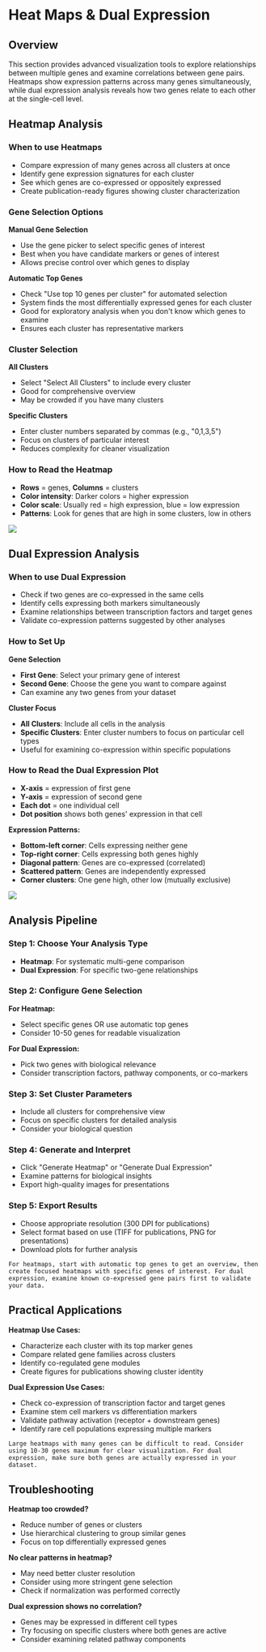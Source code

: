 # Heat Maps & Dual Expression

## Overview
This section provides advanced visualization tools to explore relationships between multiple genes and examine correlations between gene pairs. Heatmaps show expression patterns across many genes simultaneously, while dual expression analysis reveals how two genes relate to each other at the single-cell level.

## Heatmap Analysis

### When to use Heatmaps
- Compare expression of many genes across all clusters at once
- Identify gene expression signatures for each cluster
- See which genes are co-expressed or oppositely expressed
- Create publication-ready figures showing cluster characterization

### Gene Selection Options

**Manual Gene Selection**
- Use the gene picker to select specific genes of interest
- Best when you have candidate markers or genes of interest
- Allows precise control over which genes to display

**Automatic Top Genes**
- Check "Use top 10 genes per cluster" for automated selection
- System finds the most differentially expressed genes for each cluster
- Good for exploratory analysis when you don't know which genes to examine
- Ensures each cluster has representative markers

### Cluster Selection

**All Clusters**
- Select "Select All Clusters" to include every cluster
- Good for comprehensive overview
- May be crowded if you have many clusters

**Specific Clusters**
- Enter cluster numbers separated by commas (e.g., "0,1,3,5")
- Focus on clusters of particular interest
- Reduces complexity for cleaner visualization

### How to Read the Heatmap
- **Rows** = genes, **Columns** = clusters
- **Color intensity**: Darker colors = higher expression
- **Color scale**: Usually red = high expression, blue = low expression
- **Patterns**: Look for genes that are high in some clusters, low in others

![](../_static/images/single_dataset_analysis/heatmap_single.tiff)

## Dual Expression Analysis

### When to use Dual Expression
- Check if two genes are co-expressed in the same cells
- Identify cells expressing both markers simultaneously
- Examine relationships between transcription factors and target genes
- Validate co-expression patterns suggested by other analyses

### How to Set Up
**Gene Selection**
- **First Gene**: Select your primary gene of interest
- **Second Gene**: Choose the gene you want to compare against
- Can examine any two genes from your dataset

**Cluster Focus**
- **All Clusters**: Include all cells in the analysis
- **Specific Clusters**: Enter cluster numbers to focus on particular cell types
- Useful for examining co-expression within specific populations

### How to Read the Dual Expression Plot
- **X-axis** = expression of first gene
- **Y-axis** = expression of second gene  
- **Each dot** = one individual cell
- **Dot position** shows both genes' expression in that cell

**Expression Patterns:**
- **Bottom-left corner**: Cells expressing neither gene
- **Top-right corner**: Cells expressing both genes highly
- **Diagonal pattern**: Genes are co-expressed (correlated)
- **Scattered pattern**: Genes are independently expressed
- **Corner clusters**: One gene high, other low (mutually exclusive)

![](../_static/images/single_dataset_analysis/dualexpression_single.tiff)

## Analysis Pipeline

### Step 1: Choose Your Analysis Type
- **Heatmap**: For systematic multi-gene comparison
- **Dual Expression**: For specific two-gene relationships

### Step 2: Configure Gene Selection
**For Heatmap:**
- Select specific genes OR use automatic top genes
- Consider 10-50 genes for readable visualization

**For Dual Expression:**
- Pick two genes with biological relevance
- Consider transcription factors, pathway components, or co-markers

### Step 3: Set Cluster Parameters
- Include all clusters for comprehensive view
- Focus on specific clusters for detailed analysis
- Consider your biological question

### Step 4: Generate and Interpret
- Click "Generate Heatmap" or "Generate Dual Expression"
- Examine patterns for biological insights
- Export high-quality images for presentations

### Step 5: Export Results
- Choose appropriate resolution (300 DPI for publications)
- Select format based on use (TIFF for publications, PNG for presentations)
- Download plots for further analysis

```{tip}
For heatmaps, start with automatic top genes to get an overview, then create focused heatmaps with specific genes of interest. For dual expression, examine known co-expressed gene pairs first to validate your data.
```

## Practical Applications

**Heatmap Use Cases:**
- Characterize each cluster with its top marker genes
- Compare related gene families across clusters
- Identify co-regulated gene modules
- Create figures for publications showing cluster identity

**Dual Expression Use Cases:**
- Check co-expression of transcription factor and target genes
- Examine stem cell markers vs differentiation markers
- Validate pathway activation (receptor + downstream genes)
- Identify rare cell populations expressing multiple markers

```{warning}
Large heatmaps with many genes can be difficult to read. Consider using 10-30 genes maximum for clear visualization. For dual expression, make sure both genes are actually expressed in your dataset.
```

## Troubleshooting

**Heatmap too crowded?**
- Reduce number of genes or clusters
- Use hierarchical clustering to group similar genes
- Focus on top differentially expressed genes

**No clear patterns in heatmap?**
- May need better cluster resolution
- Consider using more stringent gene selection
- Check if normalization was performed correctly

**Dual expression shows no correlation?**
- Genes may be expressed in different cell types
- Try focusing on specific clusters where both genes are active
- Consider examining related pathway components